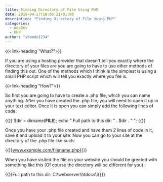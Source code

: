 ```yaml
---
title: Finding Directory of File Using PHP
date: 2019-04-27T10:08:21+01:00
description: "Finding Directory of File Using PHP"
categories:
  - WebDev
  - PHP
author: "sbondo1234"
---
```


{{<link-heading "What?">}}

If you are using a hosting provider that doesn't tell you exactly where the directory of your files are you are going to have to use other methods of finding this out. One of the methods which I think is the simplest is using a small PHP script which will tell you exactly where you file is.

{{<link-heading "How?">}}

So first you are going to have to create a .php file, which you can name anything. After you have created the .php file, you will need to open it up in your text editor. Once it is open you can simply add the following lines of code:

{{<highlight PHP>}}
$dir = dirname(__FILE__);
echo "
  Full path to this dir: " . $dir . "
";
{{</highlight>}}

Once you have your .php file created and have them 2 lines of code in it, save it and upload it to your site. Now you can go to your site at the directory of the .php file like such:

{{<highlight PHP>}}www.example.com/filename.php{{</highlight>}}

When you have visited the file on your website you should be greeted with something like this (Of course the directory will be different for you) :

{{<highlight PHP>}}Full path to this dir: C:\webserver\htdocs\i{{</highlight>}}
